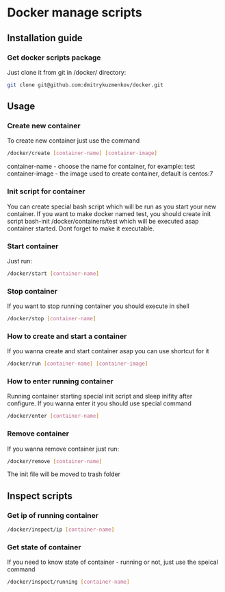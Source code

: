 # Docker manage scripts
## Installation guide

### Get docker scripts package

Just clone it from git in /docker/ directory:
```bash
git clone git@github.com:dmitrykuzmenkov/docker.git
```

## Usage

### Create new container

To create new container just use the command
```bash
/docker/create [container-name] [container-image]
```

container-name - choose the name for container, for example: test
container-image - the image used to create container, default is centos:7

### Init script for container

You can create special bash script which will be run as you start your new container.
If you want to make docker named test, you should create init script bash-init /docker/containers/test which will be executed asap container started.
Dont forget to make it executable.

### Start container

Just run:
```bash
/docker/start [container-name]
```

### Stop container

If you want to stop running container you should execute in shell
```bash
/docker/stop [container-name]
```

### How to create and start a container

If you wanna create and start container asap you can use shortcut for it
```bash
/docker/run [container-name] [container-image]
```

### How to enter running container

Running container starting special init script and sleep inifity after configure. If you wanna enter it you should use special command
```bash
/docker/enter [container-name]
```

### Remove container

If you wanna remove container just run:
```bash
/docker/remove [container-name]
```
The init file will be moved to trash folder

## Inspect scripts

### Get ip of running container

```bash
/docker/inspect/ip [container-name]
```

### Get state of container

If you need to know state of container - running or not, just use the speical command

```bash
/docker/inspect/running [container-name]
```
